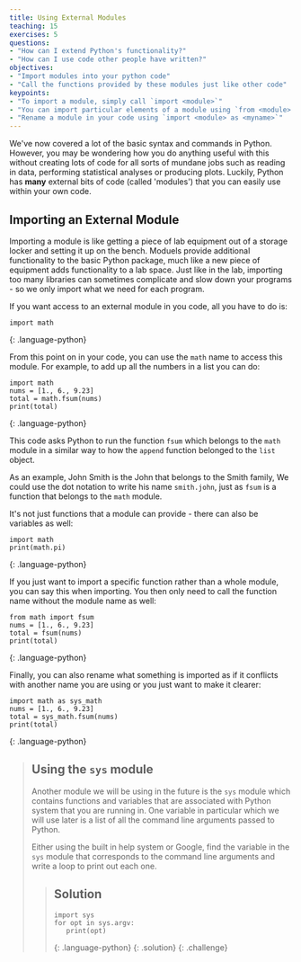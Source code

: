 ```yaml
---
title: Using External Modules
teaching: 15
exercises: 5
questions:
- "How can I extend Python's functionality?"
- "How can I use code other people have written?"
objectives:
- "Import modules into your python code"
- "Call the functions provided by these modules just like other code"
keypoints:
- "To import a module, simply call `import <module>`"
- "You can import particular elements of a module using `from <module> import <func>`"
- "Rename a module in your code using `import <module> as <myname>`"
---
```


We've now covered a lot of the basic syntax and commands in Python. However, you may be
wondering how you do anything useful with this without creating lots of code for all sorts
of mundane jobs such as reading in data, performing statistical analyses or producing plots.
Luckily, Python has **many** external bits of code (called 'modules') that you can easily
use within your own code.

## Importing an External Module

Importing a module is like getting a piece of lab equipment out of a storage locker and setting it
up on the bench. Moduels provide additional functionality to the basic Python package, much like
a new piece of equipment adds functionality to a lab space. Just like in the lab, importing too
many libraries can sometimes complicate and slow down your programs - so we only import what we
need for each program.

If you want access to an external module in you code, all you have to do is:
~~~
import math
~~~
{: .language-python}

From this point on in your code, you can use the `math` name to access this module. For
example, to add up all the numbers in a list you can do:

~~~
import math
nums = [1., 6., 9.23]
total = math.fsum(nums)
print(total)
~~~
{: .language-python}

This code asks Python to run the function `fsum` which
belongs to the `math` module in a similar way to how the `append` function belonged to the
`list` object. 

As an example, John Smith is the John that belongs to the Smith family,
We could use the dot notation to write his name `smith.john`,
just as `fsum` is a function that belongs to the `math` module.

It's not just functions that a module can provide - there can also be variables as well:
~~~
import math
print(math.pi)
~~~
{: .language-python}

If you just want to import a specific function rather than a whole module, you can say this
when importing. You then only need to call the function name without the module name as well:
~~~
from math import fsum
nums = [1., 6., 9.23]
total = fsum(nums)
print(total)
~~~
{: .language-python}

Finally, you can also rename what something is imported as if it conflicts with another 
name you are using or you just want to make it clearer:

~~~
import math as sys_math
nums = [1., 6., 9.23]
total = sys_math.fsum(nums)
print(total)
~~~
{: .language-python}

> ## Using the `sys` module
>
> Another module we will be using in the future is the `sys` module which contains functions
> and variables that are associated with Python system that you are running in. One variable
> in particular which we will use later is a list of all the command line arguments passed to 
> Python.
>
> Either using the built in help system or Google, find the variable in the `sys` module that
> corresponds to the command line arguments and write a loop to print out each one.
> 
> > ## Solution
> > ~~~
> > import sys
> > for opt in sys.argv:
> >    print(opt)
> > ~~~
> > {: .language-python}
> {: .solution}
{: .challenge}
